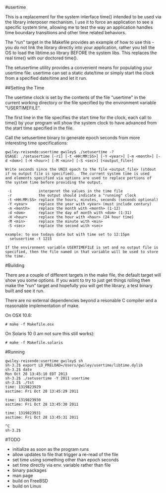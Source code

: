 #usertime

This is a replacement for the system interface time() intended to be used via
the library interposer mechanism.  I use it to force an application to see a
specific system time, allowing me to test the way an application handles time
boundary transitions and other time related behaviors.

The "run" target in the Makefile provides an example of how to use
this - you do not link the library directly into your application,
rather you tell the OS to load the libtime.so library BEFORE the
system libs.  This replaces the real time() with our doctored time().

The setusertime utility provides a convenient means for populating your
usertime file.  usertime can set a static date/time or simply start the clock
from a specified date/time and let it run.

##Setting the Time

The usertime clock is set by the contents of the file "usertime" in the
current working directory or the file specified by the environment
variable "USERTIMEFILE".

The first line in the file specifies the start time for the clock, each
call to time() by your program will show the system clock to have advanced
from the start time specified in the file.

Call the setusertime binary to generate epoch seconds from more interesting
time specifications:

```
gwiley-reisende:usertime gwiley$ ./setusertime -?
USAGE: ./setusertime [-ri] [-t <HH:MM:SS>] [-Y <year>] [-m <month>] [-d <dom>] [-H <hour>] [-M <min>] [-S <sec>] [<output_file>]

Write seconds since the UNIX epoch to the file <output_file> (stdout
if no output file is specified).  The current system time is used
and elements specified via options are used to replace portions of
the system time before providing the output.

 -i            interperet the values in the time file
 -r            the output should indicate a "running" clock
 -t <HH:MM:SS> replace the hours, minutes, seconds (seconds optional)
 -Y <year>     replace the year with <year> (must include century)
 -m <month>    replace the month with <month> (1-12)
 -d <dom>      replace the day of month with <dom> (1-31)
 -H <hour>     replace the hour with <hour> (24 hour time)
 -M <min>      replace the minute with <min>
 -S <sec>      replace the second with <sec>

example: to use todays date but with time set to 12:15pm
  setusertime -t 1215

If the environment variable USERTIMEFILE is set and no output file is
specified, then the file named in that variable will be used to store
the time.
```

#Building

There are a couple of different targets in the make file, the default target
will show you some options.  If you want to try to just get things rolling
then make the "run" target and hopefully you will get the library, a test
binary built and see it run.

There are no external dependencies beyond a resonable C compiler and a
reasonable implementation of make.

On OSX 10.8:

```
# make -f Makefile.osx
```

On Solaris 10 (I am not sure this still works):
```
# make -f Makefile.solaris
```

#Running

```
gwiley-reisende:usertime gwiley$ sh
sh-3.2$ export LD_PRELOAD=/Users/gwiley/usertime/libtime.dylib 
sh-3.2$ date
Mon Oct 28 13:45:10 EDT 2013
sh-3.2$ ./setusertime -Y 2011 usertime
sh-3.2$ ./tst
time: 1319823929
asctime: Fri Oct 28 13:45:29 2011

time: 1319823930
asctime: Fri Oct 28 13:45:30 2011

time: 1319823931
asctime: Fri Oct 28 13:45:31 2011

^C
sh-3.2$ 
```

#TODO
* initialize as soon as the program runs
* allow updates to file that trigger a re-read of the file
* set time using something other than epoch seconds
* set time directly via env. variable rather than file
* binary packages
* man page
* build on FreeBSD
* build on Linux

